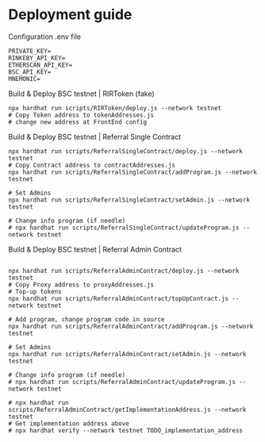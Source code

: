 # Deployment guide

Configuration .env file

```shell
PRIVATE_KEY=
RINKEBY_API_KEY=
ETHERSCAN_API_KEY=
BSC_API_KEY=
MNEMONIC=
```

Build & Deploy BSC testnet | RIRToken (fake)

```shell
npx hardhat run scripts/RIRToken/deploy.js --network testnet
# Copy Token address to tokenAddresses.js
# change new address at FrontEnd config
```

Build & Deploy BSC testnet | Referral Single Contract

```shell
npx hardhat run scripts/ReferralSingleContract/deploy.js --network testnet
# Copy Contract address to contractAddresses.js
npx hardhat run scripts/ReferralSingleContract/addProgram.js --network testnet

# Set Admins
npx hardhat run scripts/ReferralSingleContract/setAdmin.js --network testnet

# Change info program (if needle)
# npx hardhat run scripts/ReferralSingleContract/updateProgram.js --network testnet

```

Build & Deploy BSC testnet | Referral Admin Contract

```shell

npx hardhat run scripts/ReferralAdminContract/deploy.js --network testnet
# Copy Proxy address to proxyAddresses.js
# Top-up tokens
npx hardhat run scripts/ReferralAdminContract/topUpContract.js --network testnet

# Add program, change program code in source
npx hardhat run scripts/ReferralAdminContract/addProgram.js --network testnet

# Set Admins
npx hardhat run scripts/ReferralAdminContract/setAdmin.js --network testnet

# Change info program (if needle)
# npx hardhat run scripts/ReferralAdminContract/updateProgram.js --network testnet

# npx hardhat run scripts/ReferralAdminContract/getImplementationAddress.js --network testnet
# Get implementation address above
# npx hardhat verify --network testnet TODO_implementation_address

```
